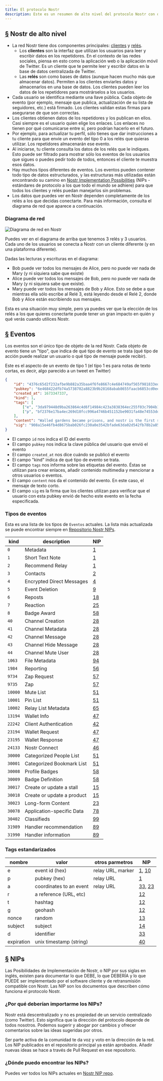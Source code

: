 ```yaml
---
title: El protocolo Nostr
description: Este es un resumen de alto nivel del protocolo Nostr con detalles sobre los tipos de eventos y cómo funcionan las Posibilidades de Implementación de Nostr (NIPs).
---
```


## [§](#Nostr-alto-nivel) Nostr de alto nivel

-   La red Nostr tiene dos componentes principales: [clientes](/es/clients) y [relés](/es/relays).
    -   Los **clientes** son la interfaz que utilizan los usuarios para leer y escribir datos en los repetidores. En el contexto de las redes sociales, piensa en esto como la aplicación web o la aplicación móvil de Twitter. Es un cliente que te permite leer y escribir datos en la base de datos centralizada de Twitter.
    -   Las **relés** son como bases de datos (aunque hacen mucho más que almacenar datos). Permiten a los clientes enviarles datos y almacenarlos en una base de datos. Los clientes pueden leer los datos de los repetidores para mostrárselos a los usuarios.
-   Cada usuario se identifica mediante una llave pública. Cada objeto de evento (por ejemplo, mensaje que publica, actualización de su lista de seguidores, etc.) está firmado. Los clientes validan estas firmas para asegurarse de que son correctas.
-   Los clientes obtienen datos de los repetidores y los publican en ellos. Casi siempre es el usuario quien elige los enlaces. Los enlaces no tienen por qué comunicarse entre sí, pero podrían hacerlo en el futuro.
-   Por ejemplo, para actualizar tu perfil, sólo tienes que dar instrucciones a tu cliente para que envíe un evento del tipo 0 a los relés que quieras utilizar. Los repetidores almacenarán ese evento.
-   Al iniciarse, tu cliente consulta los datos de los relés que le indiques. Esto puede ser filtrado para mostrar sólo los eventos de los usuarios que sigues o puedes pedir todo de todos, entonces el cliente te muestra esos datos.
-   Hay muchos tipos diferentes de eventos. Los eventos pueden contener todo tipo de datos estructurados, y las estructuras más utilizadas están encontrando su camino en [Nostr Implementation Possibilities](#nips) (NIPs - estándares de protocolo a los que todo el mundo se adhiere) para que todos los clientes y relés puedan manejarlos sin problemas.
-   Los datos que puedes ver en Nostr dependen completamente de los relés a los que decidas conectarte. Para más información, consulta el diagrama de red que aparece a continuación.

### Diagrama de red

![Diagrama de red en Nostr](/images/nostr-network.webp)

Puedes ver en el diagrama de arriba que tenemos 3 relés y 3 usuarios. Cada uno de los usuarios se conecta a Nostr con un cliente diferente (y en una plataforma diferente).

Dadas las lecturas y escrituras en el diagrama:

-   Bob puede ver todos los mensajes de Alice, pero no puede ver nada de Mary (y ni siquiera sabe que existe)
-   Alice puede ver todos los mensajes de Bob, pero no puede ver nada de Mary (y ni siquiera sabe que existe).
-   Mary puede ver todos los mensajes de Bob y Alice. Esto se debe a que mientras ella sólo escribe al Relé 3, está leyendo desde el Relé 2, donde Bob y Alice están escribiendo sus mensajes.

Esta es una situación muy simple, pero ya puedes ver que la elección de los relés a los que quieres conectarte puede tener un gran impacto en quién y qué verás cuando utilices Nostr.

## [§](#events) Eventos

Los eventos son el único tipo de objeto de la red Nostr. Cada objeto de evento tiene un "tipo", que indica de qué tipo de evento se trata (qué tipo de acción puede realizar un usuario o qué tipo de mensaje puede recibir).

Este es el aspecto de un evento de tipo 1 (el tipo 1 es para notas de texto cortas, es decir, algo parecido a un tweet en Twitter)

```json
{
    "id": "4376c65d2f232afbe9b882a35baa4f6fe8667c4e684749af565f981833ed6a65",
    "pubkey": "6e468422dfb74a5738702a8823b9b28168abab8655faacb6853cd0ee15deee93",
    "created_at": 1673347337,
    "kind": 1,
    "tags": [
        ["e", "3da979448d9ba263864c4d6f14984c423a3838364ec255f03c7904b1ae77f206"],
        ["p", "bf2376e17ba4ec269d10fcc996a4746b451152be9031fa48e74553dde5526bce"]
    ],
    "content": "Walled gardens became prisons, and nostr is the first step towards tearing down the prison walls.",
    "sig": "908a15e46fb4d8675bab026fc230a0e3542bfade63da02d542fb78b2a8513fcd0092619a2c8c1221e581946e0191f2af505dfdf8657a414dbca329186f009262"
}
```

-   El campo `id` nos indica el ID del evento
-   El campo `pubkey` nos indica la clave pública del usuario que envió el evento
-   El campo `created_at` nos dice cuándo se publicó el evento
-   El campo "kind" indica de qué tipo de evento se trata.
-   El campo `tags` nos informa sobre las etiquetas del evento. Éstas se utilizan para crear enlaces, añadir contenido multimedia y mencionar a otros usuarios o eventos.
-   El campo `content` nos da el contenido del evento. En este caso, el mensaje de texto corto.
-   El campo `sig` es la firma que los clientes utilizan para verificar que el usuario con esta pubkey envió de hecho este evento en la fecha especificada.

### Tipos de eventos

Esta es una lista de los tipos de `Eventos` actuales. La lista más actualizada se puede encontrar siempre en [Repositorio Nostr NIPs](https://github.com/nostr-protocol/nips).

| kind    | description                | NIP                                                            |
| ------- | -------------------------- | -------------------------------------------------------------- |
| `0`     | Metadata                   | [1](https://github.com/nostr-protocol/nips/blob/master/01.md)  |
| `1`     | Short Text Note            | [1](https://github.com/nostr-protocol/nips/blob/master/01.md)  |
| `2`     | Recommend Relay            | [1](https://github.com/nostr-protocol/nips/blob/master/01.md)  |
| `3`     | Contacts                   | [2](https://github.com/nostr-protocol/nips/blob/master/02.md)  |
| `4`     | Encrypted Direct Messages  | [4](https://github.com/nostr-protocol/nips/blob/master/04.md)  |
| `5`     | Event Deletion             | [9](https://github.com/nostr-protocol/nips/blob/master/09.md)  |
| `6`     | Reposts                    | [18](https://github.com/nostr-protocol/nips/blob/master/18.md) |
| `7`     | Reaction                   | [25](https://github.com/nostr-protocol/nips/blob/master/25.md) |
| `8`     | Badge Award                | [58](https://github.com/nostr-protocol/nips/blob/master/58.md) |
| `40`    | Channel Creation           | [28](https://github.com/nostr-protocol/nips/blob/master/28.md) |
| `41`    | Channel Metadata           | [28](https://github.com/nostr-protocol/nips/blob/master/28.md) |
| `42`    | Channel Message            | [28](https://github.com/nostr-protocol/nips/blob/master/28.md) |
| `43`    | Channel Hide Message       | [28](https://github.com/nostr-protocol/nips/blob/master/28.md) |
| `44`    | Channel Mute User          | [28](https://github.com/nostr-protocol/nips/blob/master/28.md) |
| `1063`  | File Metadata              | [94](https://github.com/nostr-protocol/nips/blob/master/94.md) |
| `1984`  | Reporting                  | [56](https://github.com/nostr-protocol/nips/blob/master/56.md) |
| `9734`  | Zap Request                | [57](https://github.com/nostr-protocol/nips/blob/master/57.md) |
| `9735`  | Zap                        | [57](https://github.com/nostr-protocol/nips/blob/master/57.md) |
| `10000` | Mute List                  | [51](https://github.com/nostr-protocol/nips/blob/master/51.md) |
| `10001` | Pin List                   | [51](https://github.com/nostr-protocol/nips/blob/master/51.md) |
| `10002` | Relay List Metadata        | [65](https://github.com/nostr-protocol/nips/blob/master/65.md) |
| `13194` | Wallet Info                | [47](https://github.com/nostr-protocol/nips/blob/master/47.md) |
| `22242` | Client Authentication      | [42](https://github.com/nostr-protocol/nips/blob/master/42.md) |
| `23194` | Wallet Request             | [47](https://github.com/nostr-protocol/nips/blob/master/47.md) |
| `23195` | Wallet Response            | [47](https://github.com/nostr-protocol/nips/blob/master/47.md) |
| `24133` | Nostr Connect              | [46](https://github.com/nostr-protocol/nips/blob/master/46.md) |
| `30000` | Categorized People List    | [51](https://github.com/nostr-protocol/nips/blob/master/51.md) |
| `30001` | Categorized Bookmark List  | [51](https://github.com/nostr-protocol/nips/blob/master/51.md) |
| `30008` | Profile Badges             | [58](https://github.com/nostr-protocol/nips/blob/master/58.md) |
| `30009` | Badge Definition           | [58](https://github.com/nostr-protocol/nips/blob/master/58.md) |
| `30017` | Create or update a stall   | [15](https://github.com/nostr-protocol/nips/blob/master/15.md) |
| `30018` | Create or update a product | [15](https://github.com/nostr-protocol/nips/blob/master/15.md) |
| `30023` | Long-form Content          | [23](https://github.com/nostr-protocol/nips/blob/master/23.md) |
| `30078` | Application-specific Data  | [78](https://github.com/nostr-protocol/nips/blob/master/78.md) |
| `30402` | Classifieds                | [99](https://github.com/nostr-protocol/nips/blob/master/99.md) |
| `31989` | Handler recommendation     | [89](https://github.com/nostr-protocol/nips/blob/master/89.md) |
| `31990` | Handler information        | [89](https://github.com/nostr-protocol/nips/blob/master/89.md) |

### Tags estandarizados

| nombre     | valor                   | otros parmetros   | NIP                                                                                                                            |
| ---------- | ----------------------- | ----------------- | ------------------------------------------------------------------------------------------------------------------------------ |
| e          | event id (hex)          | relay URL, marker | [1](https://github.com/nostr-protocol/nips/blob/master/01.md), [10](https://github.com/nostr-protocol/nips/blob/master/10.md)  |
| p          | pubkey (hex)            | relay URL         | [1](https://github.com/nostr-protocol/nips/blob/master/01.md)                                                                  |
| a          | coordinates to an event | relay URL         | [33](https://github.com/nostr-protocol/nips/blob/master/33.md), [23](https://github.com/nostr-protocol/nips/blob/master/23.md) |
| r          | a reference (URL, etc)  |                   | [12](https://github.com/nostr-protocol/nips/blob/master/12.md)                                                                 |
| t          | hashtag                 |                   | [12](https://github.com/nostr-protocol/nips/blob/master/12.md)                                                                 |
| g          | geohash                 |                   | [12](https://github.com/nostr-protocol/nips/blob/master/12.md)                                                                 |
| nonce      | random                  |                   | [13](https://github.com/nostr-protocol/nips/blob/master/13.md)                                                                 |
| subject    | subject                 |                   | [14](https://github.com/nostr-protocol/nips/blob/master/14.md)                                                                 |
| d          | identifier              |                   | [33](https://github.com/nostr-protocol/nips/blob/master/33.md)                                                                 |
| expiration | unix timestamp (string) |                   | [40](https://github.com/nostr-protocol/nips/blob/master/40.md)                                                                 |

## [§](#nips) NIPs

Las Posibilidades de Implementación de Nostr, o NIP por sus siglas en inglés, existen para documentar lo que DEBE, lo que DEBERÍA y lo que PUEDE ser implementado por el software cliente y de retransmisión compatible con Nostr. Las NIP son los documentos que describen cómo funciona el protocolo Nostr.

### ¿Por qué deberían importarme los NIPs?

Nostr está descentralizado y no es propiedad de un servicio centralizado (como Twitter). Esto significa que la dirección del protocolo depende de todos nosotros. Podemos sugerir y abogar por cambios y ofrecer comentarios sobre las ideas sugeridas por otros.

Ser parte activa de la comunidad te da voz y voto en la dirección de la red. Los NIP publicados en el repositorio principal ya están aprobados. Añadir nuevas ideas se hace a través de Pull Request en ese repositorio.

### ¿Dónde puedo encontrar los NIPs?

Puedes ver todos los NIPs actuales en [Nostr NIP repo](https://github.com/nostr-protocol/nips).
